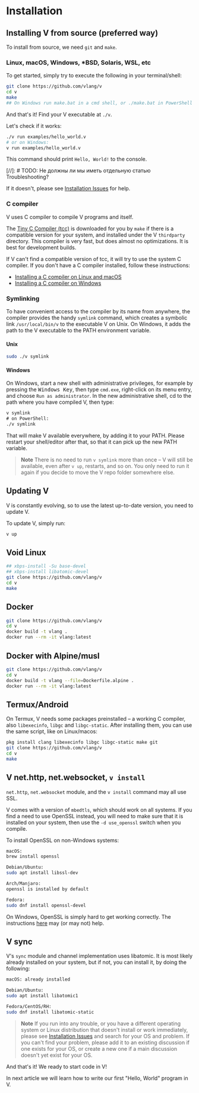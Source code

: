# Installation

## Installing V from source (preferred way)

To install from source, we need `git` and `make`.

### Linux, macOS, Windows, *BSD, Solaris, WSL, etc

To get started, simply try to execute the following in your terminal/shell:

```bash
git clone https://github.com/vlang/v
cd v
make
## On Windows run make.bat in a cmd shell, or ./make.bat in PowerShell
```

And that's it! Find your V executable at `./v`.

Let's check if it works:

```bash
./v run examples/hello_world.v
# or on Windows:
v run examples/hello_world.v
```

This command should print `Hello, World!` to the console.

[//]: # TODO: Не должны ли мы иметь отдельную статью Troubleshooting?

If it doesn't, please see
[Installation Issues](https://github.com/vlang/v/discussions/categories/installation-issues)
for help.

### C compiler

V uses C compiler to compile V programs and itself.

The [Tiny C Compiler (tcc)](https://repo.or.cz/w/tinycc.git) is downloaded for you by `make` if
there is a compatible version for your system, and installed under the V `thirdparty` directory.
This compiler is very fast, but does almost no optimizations. It is best for development builds.

If V can't find a compatible version of tcc, it will try to use the system C compiler.
If you don't have a C compiler installed, follow these instructions:

- [Installing a C compiler on Linux and macOS](https://github.com/vlang/v/wiki/Installing-a-C-compiler-on-Linux-and-macOS)
- [Installing a C compiler on Windows](https://github.com/vlang/v/wiki/Installing-a-C-compiler-on-Windows)

### Symlinking

To have convenient access to the compiler by its name from anywhere, the compiler provides
the handy `symlink` command, which creates a symbolic link `/usr/local/bin/v` to the executable V on Unix.
On Windows, it adds the path to the V executable to the PATH environment variable.

#### Unix

```bash
sudo ./v symlink
```

#### Windows

On Windows, start a new shell with administrative privileges, for example by pressing the
<kbd>Windows Key</kbd>, then type `cmd.exe`, right-click on its menu entry, and choose `Run as
administrator`. In the new administrative shell, cd to the path where you have compiled V, then
type:

```bat
v symlink
# on PowerShell:
./v symlink
```

That will make V available everywhere, by adding it to your PATH. Please restart your
shell/editor after that, so that it can pick up the new PATH variable.

> **Note**
> There is no need to run `v symlink` more than once – V will still be available, even after
> `v up`, restarts, and so on. You only need to run it again if you decide to move the V repo
> folder somewhere else.

## Updating V

V is constantly evolving, so to use the latest up-to-date version, you need to update V.

To update V, simply run:

```bash
v up
```

## Void Linux

```bash
## xbps-install -Su base-devel
## xbps-install libatomic-devel
git clone https://github.com/vlang/v
cd v
make
```

## Docker

```bash
git clone https://github.com/vlang/v
cd v
docker build -t vlang .
docker run --rm -it vlang:latest
```

## Docker with Alpine/musl

```bash
git clone https://github.com/vlang/v
cd v
docker build -t vlang --file=Dockerfile.alpine .
docker run --rm -it vlang:latest
```

## Termux/Android

On Termux, V needs some packages preinstalled – a working C compiler, also `libexecinfo`,
`libgc` and `libgc-static`. After installing them, you can use the same script, like on
Linux/macos:

```bash
pkg install clang libexecinfo libgc libgc-static make git
git clone https://github.com/vlang/v
cd v
make
```

## V net.http, net.websocket, `v install`

`net.http`, `net.websocket` module, and the `v install` command may all use SSL.

V comes with a version of `mbedtls`, which should work on all systems. If you find a need to
use OpenSSL instead, you will need to make sure that it is installed on your system, then
use the `-d use_openssl` switch when you compile.

To install OpenSSL on non-Windows systems:

```bash
macOS:
brew install openssl

Debian/Ubuntu:
sudo apt install libssl-dev

Arch/Manjaro:
openssl is installed by default

Fedora:
sudo dnf install openssl-devel
```

On Windows, OpenSSL is simply hard to get working correctly. The instructions
[here](https://tecadmin.net/install-openssl-on-windows/) may (or may not) help.

## V sync

V's `sync` module and channel implementation uses libatomic.
It is most likely already installed on your system, but if not,
you can install it, by doing the following:

```bash
macOS: already installed

Debian/Ubuntu:
sudo apt install libatomic1

Fedora/CentOS/RH:
sudo dnf install libatomic-static
```

> **Note**
> If you run into any trouble, or you have a different operating
> system or Linux distribution that doesn't install or work immediately, please see
> [Installation Issues](https://github.com/vlang/v/discussions/categories/installation-issues)
> and search for your OS and problem. If you can't find your problem, please add it to an
> existing discussion if one exists for your OS, or create a new one if a main discussion
> doesn't yet exist for your OS.

And that's it! We ready to start code in V!

In next article we will learn how to write our first "Hello, World" program in V.
